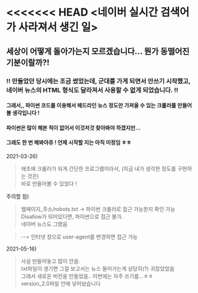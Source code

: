 <<<<<<< HEAD
<네이버 실시간 검색어가 사라져서 생긴 일>
======================================================
세상이 어떻게 돌아가는지 모르겠습니다...
뭔가 동떨어진 기분이랄까?!
-------------------------------------------------------

### !! 만들었던 당시에는 조금 썼었는데, 군대를 가게 되면서 안쓰기 시작했고, 네이버 뉴스의 HTML 형식도 달라져서 사용할 수 없게 되었습니다. !!  
  
#### 그래서,, 파이썬 코드를 이용해서 헤드라인 뉴스 정도만 가져올 수 있는 크롤러를 만들어 볼 생각입니다 !  
#### 파이썬은 많이 해본 적이 없어서 이것저것 찾아봐야 하겠지만...  
#### 그래도 한 번 해봐야쥬 ! 언제 시작할 지는 아직 미정임 ㅎㅎ  


2021-03-26)
>애초에 크롤러가 되게 간단한 프로그램이라서, (지금 내가 생각한 정도를 구현하는 것은)  
바로 만들어볼 수 있었다 !

주의할 점)
> 웹페이지_주소/robots.txt -> 파이썬 크롤러로 접근 가능한지 확인 가능  
Disallow가 되어있다면, 파이썬으로 접근 불가.  
네이버 뉴스도 그랬음

> --> 인터넷 창으로 user-agent를 변경하면 접근 가능

2021-05-16)  
>사실 만들어놓고 많이 안씀.  
>txt파일이 생기면 그걸 보고서는 뉴스 들어가는게 상당히(?) 귀찮았었음  
>그래서 새로운 버전을 만들었음.. 이번에는 자주 쓰기를...ㅎㅎ  
>version_2.0파일 안에 넣어놨습니다
